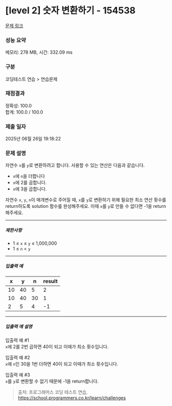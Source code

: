 # [level 2] 숫자 변환하기 - 154538 

[문제 링크](https://school.programmers.co.kr/learn/courses/30/lessons/154538) 

### 성능 요약

메모리: 278 MB, 시간: 332.09 ms

### 구분

코딩테스트 연습 > 연습문제

### 채점결과

정확성: 100.0<br/>합계: 100.0 / 100.0

### 제출 일자

2025년 06월 26일 19:18:22

### 문제 설명

<p>자연수 <code>x</code>를 <code>y</code>로 변환하려고 합니다. 사용할 수 있는 연산은 다음과 같습니다.</p>

<ul>
<li><code>x</code>에 <code>n</code>을 더합니다</li>
<li><code>x</code>에 2를 곱합니다.</li>
<li><code>x</code>에 3을 곱합니다.</li>
</ul>

<p>자연수 <code>x</code>, <code>y</code>, <code>n</code>이 매개변수로 주어질 때, <code>x</code>를 <code>y</code>로 변환하기 위해 필요한 최소 연산 횟수를 return하도록 solution 함수를 완성해주세요. 이때 <code>x</code>를 <code>y</code>로 만들 수 없다면 -1을 return 해주세요.</p>

<hr>

<h5>제한사항</h5>

<ul>
<li>1&nbsp;≤&nbsp;<code>x</code> ≤ <code>y</code>&nbsp;≤ 1,000,000</li>
<li>1 ≤ <code>n</code> &lt; <code>y</code></li>
</ul>

<hr>

<h5>입출력 예</h5>
<table class="table">
        <thead><tr>
<th>x</th>
<th>y</th>
<th>n</th>
<th>result</th>
</tr>
</thead>
        <tbody><tr>
<td>10</td>
<td>40</td>
<td>5</td>
<td>2</td>
</tr>
<tr>
<td>10</td>
<td>40</td>
<td>30</td>
<td>1</td>
</tr>
<tr>
<td>2</td>
<td>5</td>
<td>4</td>
<td>-1</td>
</tr>
</tbody>
      </table>
<hr>

<h5>입출력 예 설명</h5>

<p>입출력 예 #1<br>
<code>x</code>에 2를 2번 곱하면 40이 되고 이때가 최소 횟수입니다.</p>

<p>입출력 예 #2<br>
<code>x</code>에 <code>n</code>인 30을 1번 더하면 40이 되고 이때가 최소 횟수입니다.</p>

<p>입출력 예 #3<br>
<code>x</code>를 <code>y</code>로 변환할 수 없기 때문에 -1을 return합니다.</p>


> 출처: 프로그래머스 코딩 테스트 연습, https://school.programmers.co.kr/learn/challenges